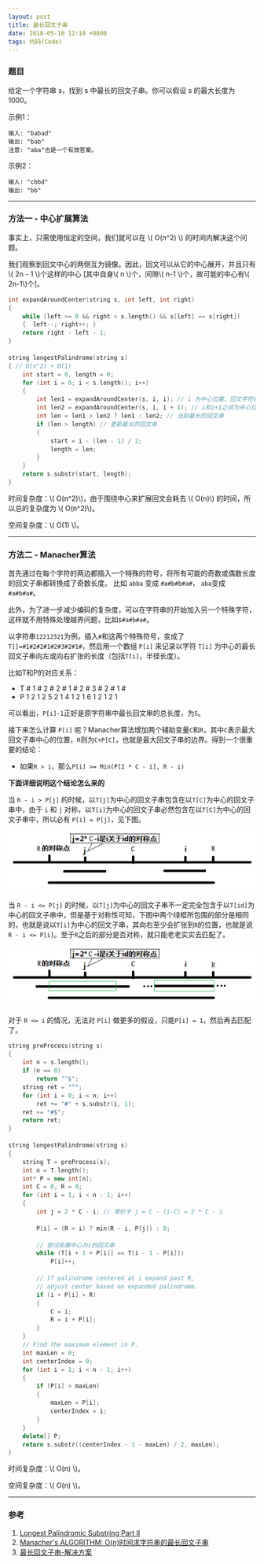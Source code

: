 ```yaml
---
layout: post
title: 最长回文子串
date: 2018-05-10 12:10 +0800
tags: 代码(Code)
---
```



### 题目

给定一个字符串 s，找到 s 中最长的回文子串。你可以假设 s 的最大长度为1000。

示例1：

```text
输入: "babad"
输出: "bab"
注意: "aba"也是一个有效答案。
```

示例2：

```text
输入: "cbbd"
输出: "bb"
```


------------

### 方法一 - 中心扩展算法

事实上，只需使用恒定的空间，我们就可以在 \\( O(n^2) \\) 的时间内解决这个问题。

我们观察到回文中心的两侧互为镜像。因此，回文可以从它的中心展开，并且只有 \\( 2n - 1 \\)个这样的中心
[其中自身\\( n \\)个，间隙\\( n-1 \\)个，故可能的中心有\\( 2n-1\\)个]。

```cpp
int expandAroundCenter(string s, int left, int right)
{
	while (left >= 0 && right < s.length() && s[left] == s[right])
	{  left--; right++; }
	return right - left - 1;
}

string longestPalindrome(string s) 
{ // O(n^2) + O(1)
	int start = 0, length = 0;
	for (int i = 0; i < s.length(); i++)
	{
		int len1 = expandAroundCenter(s, i, i); // i 为中心位置，回文字符奇数个
		int len2 = expandAroundCenter(s, i, i + 1); // i和i+1之间为中心位置，回文字符偶数个
		int len = len1 > len2 ? len1 : len2; // 当前最长的回文串
		if (len > length) // 更新最长的回文串
		{
			start = i - (len - 1) / 2;
			length = len;
		}
	}
	return s.substr(start, length);
}
```

时间复杂度：\\( O(n^2)\\)，由于围绕中心来扩展回文会耗去 \\( O(n)\\) 的时间，所以总的复杂度为 \\( O(n^2)\\)。

空间复杂度：\\( O(1) \\)。 


------

### 方法二 - Manacher算法

首先通过在每个字符的两边都插入一个特殊的符号，将所有可能的奇数或偶数长度的回文子串都转换成了奇数长度。
比如 ``abba`` 变成 ``#a#b#b#a#``， ``aba``变成 ``#a#b#a#``。

此外，为了进一步减少编码的复杂度，可以在字符串的开始加入另一个特殊字符，这样就不用特殊处理越界问题，比如``$#a#b#a#``。

以字符串``12212321``为例，插入``#``和这两个特殊符号，变成了``T[]=#1#2#2#1#2#3#2#1#``，然后用一个数组 ``P[i]`` 来记录以字符 ``T[i]`` 为中心的最长回文子串向左或向右扩张的长度（包括``T[i]``，半径长度）。

比如T和P的对应关系：

* T # 1 # 2 # 2 # 1 # 2 # 3 # 2 # 1 #
* P 1 2 1 2 5 2 1 4 1 2 1 6 1 2 1 2 1

可以看出，``P[i]-1``正好是原字符串中最长回文串的总长度，为``5``。

接下来怎么计算 ``P[i]`` 呢？Manacher算法增加两个辅助变量``C``和``R``，其中``C``表示最大回文子串中心的位置，``R``则为``C+P[C]``，也就是最大回文子串的边界。得到一个很重要的结论：

* 如果``R > i``，那么``P[i] >= Min(P[2 * C - i], R - i)``

**下面详细说明这个结论怎么来的**

当 ``R - i > P[j]`` 的时候，以``T[j]``为中心的回文子串包含在以``T[C]``为中心的回文子串中，由于 ``i`` 和 ``j`` 对称，以``T[i]``为中心的回文子串必然包含在以``T[C]``为中心的回文子串中，所以必有 ``P[i] = P[j]``，见下图。

![1](/posts_res/2018-05-10-LongestPalindromicSubstring/1.png)

当 ``R - i <= P[j]`` 的时候，以``T[j]``为中心的回文子串不一定完全包含于以``T[id]``为中心的回文子串中，但是基于对称性可知，下图中两个绿框所包围的部分是相同的，也就是说以``T[i]``为中心的回文子串，其向右至少会扩张到``R``的位置，也就是说 ``R - i <= P[i]``。至于``R``之后的部分是否对称，就只能老老实实去匹配了。

![2](/posts_res/2018-05-10-LongestPalindromicSubstring/2.png)

对于 ``R <= i`` 的情况，无法对 ``P[i]`` 做更多的假设，只能``P[i] = 1``，然后再去匹配了。

```cpp
string preProcess(string s) 
{
	int n = s.length();
	if (n == 0) 
		return "^$";
	string ret = "^";
	for (int i = 0; i < n; i++)
		ret += "#" + s.substr(i, 1);
	ret += "#$";
	return ret;
}

string longestPalindrome(string s) 
{
	string T = preProcess(s);
	int n = T.length();
	int* P = new int[n];
	int C = 0, R = 0;
	for (int i = 1; i < n - 1; i++) 
	{
		int j = 2 * C - i; // 等价于 j = C - (i-C) = 2 * C - i

		P[i] = (R > i) ? min(R - i, P[j]) : 0;

		// 尝试拓展中心为i的回文串
		while (T[i + 1 + P[i]] == T[i - 1 - P[i]])
			P[i]++;

		// If palindrome centered at i expand past R, 
		// adjust center based on expanded palindrome.
		if (i + P[i] > R) 
		{
			C = i;
			R = i + P[i];
		}
	}
	// Find the maximum element in P.
	int maxLen = 0;
	int centerIndex = 0;
	for (int i = 1; i < n - 1; i++) 
	{
		if (P[i] > maxLen) 
		{
			maxLen = P[i];
			centerIndex = i;
		}
	}
	delete[] P;
	return s.substr((centerIndex - 1 - maxLen) / 2, maxLen);
}
```

时间复杂度：\\( O(n) \\)。

空间复杂度：\\( O(n) \\)。


------

### 参考

>
1. [Longest Palindromic Substring Part II](https://articles.leetcode.com/longest-palindromic-substring-part-ii/)
2. [Manacher's ALGORITHM: O(n)时间求字符串的最长回文子串 ](https://www.felix021.com/blog/read.php?2040)
3. [最长回文子串-解决方案](https://leetcode-cn.com/problems/longest-palindromic-substring/solution/)
